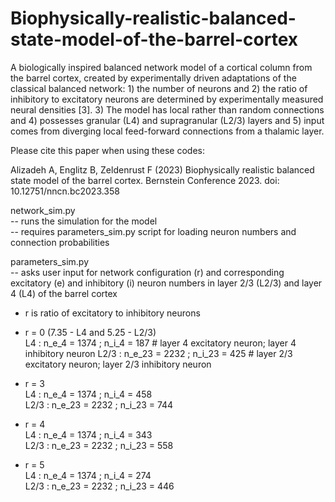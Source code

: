 # Biophysically-realistic-balanced-state-model-of-the-barrel-cortex

A biologically inspired balanced network model of a cortical column from the barrel cortex, created by experimentally driven adaptations of the classical balanced network: 1) the number of neurons and 2) the ratio of inhibitory to excitatory neurons are determined by experimentally measured neural densities [3]. 3) The model has local rather than random connections and 4) possesses granular (L4) and supragranular (L2/3) layers and 5) input comes from diverging local feed-forward connections from a thalamic layer. 

Please cite this paper when using these codes:

Alizadeh A, Englitz B, Zeldenrust F (2023) Biophysically realistic balanced state model of the barrel cortex. Bernstein Conference 2023. doi: 10.12751/nncn.bc2023.358

network_sim.py  
                      -- runs the simulation for the model  
                      -- requires parameters_sim.py script for loading neuron numbers and connection probabilities  

parameters_sim.py  
                      -- asks user input for network configuration (r) and corresponding excitatory (e) and inhibitory (i) neuron numbers in layer 2/3 (L2/3) and layer 4 (L4) of the barrel cortex
*	r is ratio of excitatory to inhibitory neurons

*	r = 0 (7.35 - L4 and 5.25 - L2/3)  
L4   : n_e_4 = 1374 ; n_i_4 = 187   # layer 4 excitatory neuron; layer 4 inhibitory neuron
L2/3 : n_e_23 = 2232 ; n_i_23 = 425     # layer 2/3 excitatory neuron; layer 2/3 inhibitory neuron

*	r = 3  
L4   : n_e_4 = 1374 ; n_i_4 = 458  
L2/3 : n_e_23 = 2232 ; n_i_23 = 744  

*	r = 4  
L4   : n_e_4 = 1374 ; n_i_4 = 343  
L2/3 : n_e_23 = 2232 ; n_i_23 = 558  
                           
*	r = 5  
L4   : n_e_4 = 1374 ; n_i_4 = 274  
L2/3 : n_e_23 = 2232 ; n_i_23 = 446
